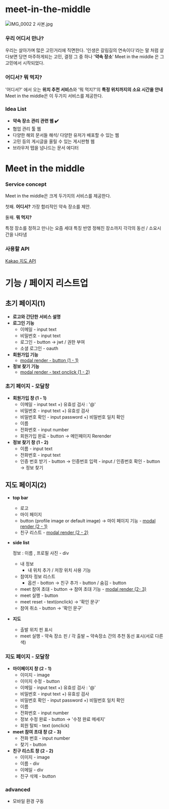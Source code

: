 # meet-in-the-middle
![IMG_0002 2 사본.jpg](https://s3-us-west-2.amazonaws.com/secure.notion-static.com/4cfdc859-56d5-4ad5-80fb-731299ac8c4e/IMG_0002_2_사본.jpg)

### 우리 어디서 만나?

우리는 살아가며 많은 고민거리에 직면한다. '인생은 갈림길의 연속이다'라는 말 처럼 살다보면 당연 마주하게되는 고민, 결정 그 중 하나 '**약속 장소**' Meet in the middle 은 그 고민에서 시작되었다.

### 어디서? 뭐 먹지?

'어디서?' 에서 오는 **위치 추천 서비스**와 '뭐 먹지?'의 **특정 위치까지의 소요 시간을 안내** Meet in the middle은 이 두가지 서비스를 제공한다. 

### Idea List

- **약속 장소 관리 관련 웹 ✔️**
- 협업 관리 툴 웹
- 다양한 해외 문서들 해석/ 다양한 유저가 배포할 수 있는 웹
- 고민 등의 게시글을 올릴 수 있는 게시판형 웹
- 브라우저 탭을 넘나드는 문서 에디터

# Meet in the middle

### Service concept

Meet in the middle은 크게 두가지의 서비스를 제공한다.

첫째. **어디서?**
가장 합리적인 약속 장소를 제안. 

둘째. **뭐 먹지?**

특정 장소를 정하고 만나는 요즘 세대 특징 반영
정해진 장소까지 각각의 동선 / 소요시간을 나타냄

### 사용할 API

[Kakao 지도 API](https://apis.map.kakao.com/web/)

# 기능 / 페이지 리스트업

## 초기 페이지(1)

- **로고와 간단한 서비스 설명**
- **로그인 기능**
    - 이메일 - input text
    - 비밀번호 - input text
    - 로그인 - button → jwt / 권한 부여
    - 소셜 로그인 - oauth
- **회원가입 기능**
    - [modal render - button (1 - 1)](https://www.notion.so/2-SR-3d9241e8cc1445cca99e07b5c1ceb6dd?pvs=21)
- **정보 찾기 기능**
    - [modal render - text  onclick (1 - 2)](https://www.notion.so/2-SR-3d9241e8cc1445cca99e07b5c1ceb6dd?pvs=21)

### 초기 페이지 - 모달창

- **회원가입 창 (1 - 1)**
    - 이메일 - input text 
    +) 유효성 검사 : '@'
    - 비밀번호 - input text
    +) 유효성 검사
    - 비밀번호 확인 - input password
    +) 비밀번호 일치 확인
    - 이름
    - 전화번호 - input number
    - 회원가입 완료 - button → 메인페이지 Rerender
- **정보 찾기 창 (1 - 2)**
    - 이름 - input text
    - 전화번호 - input text
    - 인증 번호 받기 - button 
    → 인증번호 입력 - input / 인증번호 확인 - button → 정보 찾기

## 지도 페이지(2)

- **top bar**
    - 로고
    - 마이 페이지 
    - button (profile image or default image) → 마이 페이지 기능 - [modal render (2 - 1)](https://www.notion.so/2-SR-3d9241e8cc1445cca99e07b5c1ceb6dd?pvs=21)
    - 친구 리스트 - [modal render (2 - 2)](https://www.notion.so/2-SR-3d9241e8cc1445cca99e07b5c1ceb6dd?pvs=21)
- **side list**
    
    정보 : 이름 , 프로필 사진 - div
    
    - 내 정보
        - 내 위치 추가 / 저장 위치 사용 기능
    - 참여자 정보 리스트
        - 옵션 - botton 
        → 친구 추가 - button / 숨김 - button
    - meet 참여 초대 - button → 참여 초대 기능 - [](https://www.notion.so/2-SR-3d9241e8cc1445cca99e07b5c1ceb6dd?pvs=21)[modal render (2- 3)](https://www.notion.so/2-SR-3d9241e8cc1445cca99e07b5c1ceb6dd?pvs=21)
    - meet 실행 - button
    - meet reset - text(onclick) → '확인 문구'
    - 참여 취소 - button → '확인 문구'
- **지도**
    - 출발 위치 핀 표시
    - meet 실행 - 약속 장소 핀 / 각 출발 ~ 약속장소 간의 추천 동선 표시(서로 다른 색)

### 지도 페이지 - 모달창

- **마이페이지 창 (2 - 1)**
    - 이미지 - image
    - 이미지 수정 - button
    - 이메일 - input text 
    +) 유효성 검사 : '@'
    - 비밀번호 - input text
    +) 유효성 검사
    - 비밀번호 확인 - input password
    +) 비밀번호 일치 확인
    - 이름
    - 전화번호 - input number
    - 정보 수정 완료 - button → '수정 완료 메세지'
    - 회원 탈퇴 - text (onclick)
- **meet 참여 초대 창 (2 - 3)**
    - 전화 번호 - input number
    - 찾기 - button
- **친구 리스트 창 (2 - 2)**
    - 이미지 - image
    - 이름 - div
    - 이메일 - div
    - 친구 삭제 - button

### advanced

- 모바일 환경 구동
